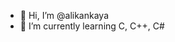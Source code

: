 - 👋 Hi, I’m @alikankaya
- 🌱 I’m currently learning C, C++, C#

<!---
alikankaya/alikankaya is a ✨ special ✨ repository because its `README.md` (this file) appears on your GitHub profile.
You can click the Preview link to take a look at your changes.
--->
